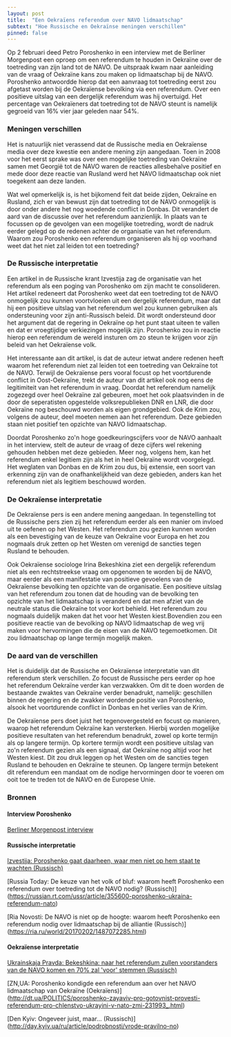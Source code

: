 ```yaml
---
layout: post
title:  "Een Oekraïens referendum over NAVO lidmaatschap"
subtext: "Hoe Russische en Oekraïnse meningen verschillen"
pinned: false
---
```


Op 2 februari deed Petro Poroshenko in een interview met de Berliner Morgenpost een oproep om een referendum te houden in Oekraïne
over de toetreding van zijn land tot de NAVO. De uitspraak kwam naar aanleiding van de vraag of Oekraïne kans zou maken op 
lidmaatschap bij de NAVO. Poroshenko antwoordde hierop dat een aanvraag tot toetreding eerst zou afgetast worden bij de Oekraïense
bevolking via een referendum. Over een positieve uitslag van een dergelijk referendum was hij overtuigd. Het percentage van Oekraïeners
dat toetreding  tot de NAVO steunt is namelijk gegroeid van 16% vier jaar geleden naar 54%.

### Meningen verschillen

Het is natuurlijk niet verassend dat de Russische media en Oekraïense media over deze kwestie een andere mening zijn aangedaan.
Toen in 2008 voor het eerst sprake was over een mogelijke toetreding van Oekraïne samen met Georgië tot de NAVO waren de reacties
allesbehalve positief en mede door deze reactie van Rusland werd het NAVO lidmaatschap ook niet toegekent aan deze landen.

Wat wel opmerkelijk is, is het bijkomend feit dat beide zijden, Oekraïne en Rusland, zich er van bewust zijn dat toetreding tot
de NAVO onmogelijk is door onder andere het nog woedende conflict in Donbas. Dit verandert de aard van de discussie over het referendum
aanzienlijk. In plaats van te focussen op de gevolgen van een mogelijke toetreding, wordt de nadruk eerder gelegd op de redenen
achter de organisatie van het referendum. Waarom zou Poroshenko een referendum organiseren als hij op voorhand weet dat het
niet zal leiden tot een toetreding?

### De Russische interpretatie

Een artikel in de Russische krant Izvestija zag de organisatie van het referendum als een poging van Poroshenko om zijn macht te 
consolideren. Het artikel redeneert dat Poroshenko weet dat een toetreding tot de NAVO onmogelijk zou kunnen voortvloeien uit een 
dergelijk referendum, maar dat hij een positieve uitslag van het referendum wel zou kunnen gebruiken als ondersteuning voor
zijn anti-Russisch beleid. Dit wordt ondersteund door het argument dat de regering in Oekraïne op het punt staat uiteen te 
vallen en dat er vroegtijdige verkiezingen mogelijk zijn. Poroshenko zou in reactie hierop een referendum de wereld insturen
om zo steun te krijgen voor zijn beleid van het Oekraïense volk.

Het interessante aan dit artikel, is dat de auteur ietwat andere redenen heeft waarom het referendum niet zal leiden tot een toetreding
van Oekraïne tot de NAVO. Terwijl de Oekraïense pers vooral focust op het voortdurende conflict in Oost-Oekraïne, trekt de auteur van
dit artikel ook nog eens de legitimiteit van het referendum in vraag. Doordat het referendum namelijk zogezegd over heel Oekraïne zal 
gebeuren, moet het ook plaatsvinden in de door de seperatisten opgestelde volksrepublieken DNR en LNR, die door Oekraïne nog beschouwd
worden als eigen grondgebied. Ook de Krim zou, volgens de auteur, deel moeten nemen aan het referendum. Deze gebieden staan niet positief
ten opzichte van NAVO lidmaatschap.

Doordat Poroshenko zo'n hoge goedkeuringscijfers voor de NAVO aanhaalt in het interview, stelt de auteur de vraag of deze cijfers wel
rekening gehouden hebben met deze gebieden. Meer nog, volgens hem, kan het referendum enkel legitiem zijn als het in heel Oekraïne wordt
voorgelegd. Het weglaten van Donbas en de Krim zou dus, bij extensie, een soort van erkenning zijn van de onafhankelijkheid van deze
gebieden, anders kan het referendum niet als legitiem beschouwd worden.

### De Oekraïense interpretatie

De Oekraïense pers is een andere mening aangedaan. In tegenstelling tot de Russische pers zien zij het referendum eerder als een manier om invloed uit te oefenen op het Westen. 
Het referendum zou gezien kunnen worden als een bevestiging van de keuze van Oekraïne voor Europa en het zou nogmaals druk zetten op het 
Westen om verenigd de sancties tegen Rusland te behouden.

Ook Oekraïense sociologe Irina Bekeshkina ziet een dergelijk referendum niet als een rechtstreekse vraag om opgenomen te
worden bij de NAVO, maar eerder als een manifestatie van positieve gevoelens van de Oekraïense bevolking ten opzichte van de organisatie. 
Een positieve uitslag van het referendum zou tonen dat de houding van de bevolking ten opzichte van het lidmaatschap is veranderd
en dat men afziet van de neutrale status die Oekraïne tot voor kort behield. Het referendum zou nogmaals duidelijk maken dat het
voor het Westen kiest.Bovendien zou een positieve reactie van de bevolking op NAVO lidmaatschap de weg vrij maken voor hervormingen die de eisen van de NAVO tegemoetkomen. Dit zou lidmaatschap op lange termijn mogelijk maken.

### De aard van de verschillen

Het is duidelijk dat de Russische en Oekraïense interpretatie van dit referendum sterk verschillen. Zo focust de Russische pers eerder
op hoe het referendum Oekraïne verder kan verzwakken. Om dit te doen worden de bestaande zwaktes van Oekraïne verder benadrukt, 
namelijk: geschillen binnen de regering en de zwakker wordende positie van Poroshenko, alsook het voortdurende conflict in Donbas en
het verlies van de Krim.

De Oekraïense pers doet juist het tegenovergesteld en focust op manieren, waarop het referendum Oekraïne kan versterken. Hierbij worden
mogelijke positieve resultaten van het referendum benadrukt, zowel op korte termijn als op langere termijn. Op kortere termijn wordt
een positieve uitslag van zo'n referendum gezien als een signaal, dat Oekraïne nog altijd voor het Westen kiest. Dit zou druk leggen 
op het Westen om de sancties tegen Rusland te behouden en Oekraïne te steunen. Op langere termijn betekent dit referendum een mandaat
om de nodige hervormingen door te voeren om ooit toe te treden tot de NAVO en de Europese Unie.

### Bronnen

#### Interview Poroshenko

[Berliner Morgenpost interview](http://www.morgenpost.de/politik/ausland/article209473203/Ukraine-Praesident-Poroschenko-Die-Nato-ist-unverzichtbar.html)

#### Russische interpretatie

[Izvestija: Poroshenko gaat daarheen, waar men niet op hem staat te wachten (Russisch)](http://izvestia.ru/news/662009)

[Russia Today: De keuze van het volk of bluf: waarom heeft Poroshenko een referendum over toetreding tot de NAVO nodig? (Russisch)] (https://russian.rt.com/ussr/article/355600-poroshenko-ukraina-referendum-nato)

[Ria Novosti: De NAVO is niet op de hoogte: waarom heeft Poroshenko een referendum nodig over lidmaatschap bij de alliantie (Russisch)] (https://ria.ru/world/20170202/1487072285.html)

#### Oekraïense interpretatie

[Ukrainskaja Pravda: Bekeshkina: naar het referendum zullen voorstanders van de NAVO komen en 70% zal 'voor' stemmen (Russisch)](http://www.pravda.com.ua/rus/news/2017/02/2/7134225/)

[ZN,UA: Poroshenko kondigde een referendum aan over het NAVO lidmaatschap van Oekraïne (Oekraïens)] (http://dt.ua/POLITICS/poroshenko-zayaviv-pro-gotovnist-provesti-referendum-pro-chlenstvo-ukrayini-v-nato-zmi-231993_.html)

[Den Kyiv: Ongeveer juist, maar... (Russisch)] (http://day.kyiv.ua/ru/article/podrobnosti/vrode-pravilno-no)
